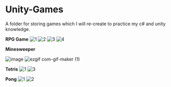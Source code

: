 # Unity-Games
A folder for storing games which I will re-create to practice my c# and unity knowledge. 


**RPG Game**
![1](https://user-images.githubusercontent.com/9462056/142941321-32074d37-4ac3-4cc5-93a5-e5dd3efed031.jpg)
![2](https://user-images.githubusercontent.com/9462056/142941325-e127b0c9-2677-4451-8af7-0dcea4f8aa97.jpg)
![3](https://user-images.githubusercontent.com/9462056/142941326-116618b5-786d-4a46-be16-969f9a13c57a.jpg)
![4](https://user-images.githubusercontent.com/9462056/142941327-86fc54af-5f2f-4d47-874b-e73c41fec481.jpg)


**Minesweeper**

![image](https://user-images.githubusercontent.com/9462056/148981495-88508fb9-416d-46d6-9b83-68218c0044a4.png)
![ezgif com-gif-maker (1)](https://user-images.githubusercontent.com/9462056/148986622-d5334e59-f8d5-47a8-a0e2-475d9762a051.gif)


**Tetris**
![1](https://user-images.githubusercontent.com/9462056/142942739-ca2eabe2-6238-4079-8931-faeaca3225c2.jpg)
![3](https://user-images.githubusercontent.com/9462056/142942745-eebc606c-e965-4db6-82e9-0f85d5e3ca7e.jpg)


**Pong**
![1](https://user-images.githubusercontent.com/9462056/142968772-c87de635-966a-4cb8-8e24-3f320e81a3d4.jpg)
![2](https://user-images.githubusercontent.com/9462056/142968774-9f4b2bbc-406a-4ff3-bd56-8e8f2cff6595.jpg)
